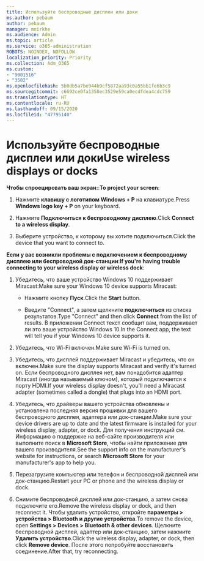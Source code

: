 ```yaml
---
title: Используйте беспроводные дисплеи или доки
ms.author: pebaum
author: pebaum
manager: mnirkhe
ms.audience: Admin
ms.topic: article
ms.service: o365-administration
ROBOTS: NOINDEX, NOFOLLOW
localization_priority: Priority
ms.collection: Adm_O365
ms.custom:
- "9001516"
- "3582"
ms.openlocfilehash: 5b0db5a7be944b9cf5872aa93c0a55bb1fe6b3c9
ms.sourcegitcommit: c6692ce0fa1358ec3529e59ca0ecdfdea4cdc759
ms.translationtype: HT
ms.contentlocale: ru-RU
ms.lasthandoff: 09/15/2020
ms.locfileid: "47795140"
---
```

# <a name="use-wireless-displays-or-docks"></a><span data-ttu-id="0d83b-102">Используйте беспроводные дисплеи или доки</span><span class="sxs-lookup"><span data-stu-id="0d83b-102">Use wireless displays or docks</span></span>

<span data-ttu-id="0d83b-103">**Чтобы спроецировать ваш экран:**:</span><span class="sxs-lookup"><span data-stu-id="0d83b-103">**To project your screen**:</span></span>

1. <span data-ttu-id="0d83b-104">Нажмите **клавишу с логотипом Windows + P** на клавиатуре.</span><span class="sxs-lookup"><span data-stu-id="0d83b-104">Press **Windows logo key + P** on your keyboard.</span></span>

2. <span data-ttu-id="0d83b-105">Нажмите **Подключиться к беспроводному дисплею**.</span><span class="sxs-lookup"><span data-stu-id="0d83b-105">Click **Connect to a wireless display**.</span></span>

3. <span data-ttu-id="0d83b-106">Выберите устройство, к которому вы хотите подключиться.</span><span class="sxs-lookup"><span data-stu-id="0d83b-106">Click the device that you want to connect to.</span></span>

<span data-ttu-id="0d83b-107">**Если у вас возникли проблемы с подключением к беспроводному дисплею или беспроводной док-станции**:</span><span class="sxs-lookup"><span data-stu-id="0d83b-107">**If you're having trouble connecting to your wireless display or wireless dock**:</span></span>

1. <span data-ttu-id="0d83b-108">Убедитесь, что ваше устройство Windows 10 поддерживает Miracast:</span><span class="sxs-lookup"><span data-stu-id="0d83b-108">Make sure your Windows 10 device supports Miracast:</span></span> 

    - <span data-ttu-id="0d83b-109">Нажмите кнопку **Пуск**.</span><span class="sxs-lookup"><span data-stu-id="0d83b-109">Click the **Start** button.</span></span>
    
    - <span data-ttu-id="0d83b-110">Введите "Connect", а затем щелкните **подключиться** из списка результатов.</span><span class="sxs-lookup"><span data-stu-id="0d83b-110">Type "Connect" and then click **Connect** from the list of results.</span></span> <span data-ttu-id="0d83b-111">В приложении Connect текст сообщит вам, поддерживает ли это ваше устройство Windows 10.</span><span class="sxs-lookup"><span data-stu-id="0d83b-111">In the Connect app, the text will tell you if your Windows 10 device supports it.</span></span> 

2. <span data-ttu-id="0d83b-112">Убедитесь, что Wi-Fi включен.</span><span class="sxs-lookup"><span data-stu-id="0d83b-112">Make sure Wi-Fi is turned on.</span></span> 

3. <span data-ttu-id="0d83b-113">Убедитесь, что дисплей поддерживает Miracast и убедитесь, что он включен.</span><span class="sxs-lookup"><span data-stu-id="0d83b-113">Make sure the display supports Miracast and verify it's turned on.</span></span> <span data-ttu-id="0d83b-114">Если беспроводного дисплея нет, вам понадобится адаптер Miracast (иногда называемый ключом), который подключается к порту HDMI.</span><span class="sxs-lookup"><span data-stu-id="0d83b-114">If your wireless display doesn't, you'll need a Miracast adapter (sometimes called a dongle) that plugs into an HDMI port.</span></span>

4. <span data-ttu-id="0d83b-115">Убедитесь, что драйверы вашего устройства обновлены и установлена последняя версия прошивки для вашего беспроводного дисплея, адаптера или док-станции.</span><span class="sxs-lookup"><span data-stu-id="0d83b-115">Make sure your device drivers are up to date and the latest firmware is installed for your wireless display, adapter, or dock.</span></span> <span data-ttu-id="0d83b-116">Для получения инструкций см. Информацию о поддержке на веб-сайте производителя или выполните поиск в **Microsoft Store**, чтобы найти приложение для вашего производителя.</span><span class="sxs-lookup"><span data-stu-id="0d83b-116">See the support info on the manufacturer's website for instructions, or search **Microsoft Store** for your manufacturer's app to help you.</span></span>

5. <span data-ttu-id="0d83b-117">Перезагрузите компьютер или телефон и беспроводной дисплей или док-станцию.</span><span class="sxs-lookup"><span data-stu-id="0d83b-117">Restart your PC or phone and the wireless display or dock.</span></span>

6. <span data-ttu-id="0d83b-118">Снимите беспроводной дисплей или док-станцию, а затем снова подключите его.</span><span class="sxs-lookup"><span data-stu-id="0d83b-118">Remove the wireless display or dock, and then reconnect it.</span></span> <span data-ttu-id="0d83b-119">Чтобы удалить устройство, откройте **параметры > устройства > Bluetooth и другие устройства**.</span><span class="sxs-lookup"><span data-stu-id="0d83b-119">To remove the device, open **Settings > Devices  > Bluetooth & other devices**.</span></span> <span data-ttu-id="0d83b-120">Щелкните беспроводной дисплей, адаптер или док-станцию, затем нажмите **Удалить устройство**.</span><span class="sxs-lookup"><span data-stu-id="0d83b-120">Click the wireless display, adapter, or dock, then click **Remove device**.</span></span> <span data-ttu-id="0d83b-121">После этого попробуйте восстановить соединение.</span><span class="sxs-lookup"><span data-stu-id="0d83b-121">After that, try reconnecting.</span></span>
